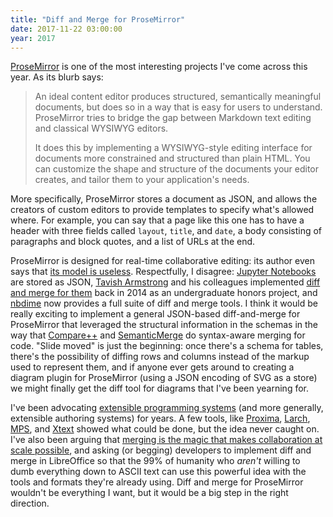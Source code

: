 ```yaml
---
title: "Diff and Merge for ProseMirror"
date: 2017-11-22 03:00:00
year: 2017
---
```


[ProseMirror][prosemirror] is one of the most interesting projects I've come across this year.
As its blurb says:

> An ideal content editor produces structured, semantically meaningful
> documents, but does so in a way that is easy for users to
> understand. ProseMirror tries to bridge the gap between Markdown
> text editing and classical WYSIWYG editors.
>
> It does this by implementing a WYSIWYG-style editing interface for
> documents more constrained and structured than plain HTML. You can
> customize the shape and structure of the documents your editor
> creates, and tailor them to your application's needs.

More specifically,
ProseMirror stores a document as JSON,
and allows the creators of custom editors to provide templates
to specify what's allowed where.
For example,
you can say that a page like this one has to have
a header with three fields called `layout`, `title`, and `date`,
a body consisting of paragraphs and block quotes,
and a list of URLs at the end.

ProseMirror is designed for real-time collaborative editing:
its author even says that [its model is useless][prosemirror-useless].
Respectfully,
I disagree:
[Jupyter Notebooks][jupyter] are stored as JSON,
[Tavish Armstrong][tavish] and his colleagues
implemented [diff and merge for them][nbdiff] back in 2014 as an undergraduate honors project,
and [nbdime][nbdime] now provides a full suite of diff and merge tools.
I think it would be really exciting to implement a general JSON-based diff-and-merge for ProseMirror
that leveraged the structural information in the schemas
in the way that [Compare++][compare] and [SemanticMerge][semantic] do syntax-aware merging for code.
"Slide moved" is just the beginning:
once there's a schema for tables,
there's the possibility of diffing rows and columns instead of the markup used to represent them,
and if anyone ever gets around to creating a diagram plugin for ProseMirror
(using a JSON encoding of SVG as a store)
we might finally get the diff tool for diagrams that I've been yearning for.

I've been advocating [extensible programming systems][xps]
(and more generally, extensible authoring systems) for years.
A few tools, like [Proxima][proxima], [Larch][larch], [MPS][mps], and [Xtext]
showed what could be done,
but the idea never caught on.
I've also been arguing that [merging is the magic that makes collaboration at scale possible][merging],
and asking (or begging) developers to implement diff and merge in LibreOffice
so that the 99% of humanity who *aren't* willing to dumb everything down to ASCII text
can use this powerful idea with the tools and formats they're already using.
Diff and merge for ProseMirror wouldn't be everything I want,
but it would be a big step in the right direction.

[compare]: http://cmpp.coodesoft.com/
[jupyter]: https://jupyter.org/
[larch]: {{site.github.url}}/2011/09/16/extensible-programming-a-new-hope.html
[merging]: {{site.github.url}}/2013/05/01/merging-is-the-real-revolution.html
[mps]: https://www.jetbrains.com/mps/
[nbdiff]: http://tavisharmstrong.com/2014/04/06/nbdiff-a-diffing-and-merging-tool-for-the-ipython-notebook/
[nbdime]: https://github.com/jupyter/nbdime
[prosemirror]: https://prosemirror.net/
[prosemirror-useless]: http://marijnhaverbeke.nl/blog/collaborative-editing.html#offline-work
[proxima]: http://foswiki.cs.uu.nl/foswiki/Proxima/WebHome
[semantic]: https://www.semanticmerge.com/
[tavish]: http://tavisharmstrong.com/
[xps]: http://queue.acm.org/detail.cfm?id=1039534
[xtext]: https://www.eclipse.org/Xtext/
